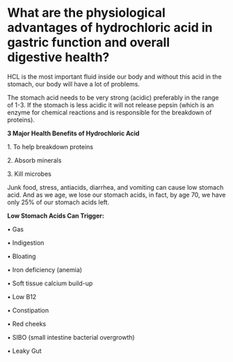 # What are the physiological advantages of hydrochloric acid in gastric function and overall digestive health?

HCL is the most important fluid inside our body and without this acid in the stomach, our body will have a lot of problems.

The stomach acid needs to be very strong (acidic) preferably in the range of 1-3. If the stomach is less acidic it will not release pepsin (which is an enzyme for chemical reactions and is responsible for the breakdown of proteins).

**3 Major Health Benefits of Hydrochloric Acid**

1\. To help breakdown proteins

2\. Absorb minerals

3\. Kill microbes

Junk food, stress, antiacids, diarrhea, and vomiting can cause low stomach acid. And as we age, we lose our stomach acids, in fact, by age 70, we have only 25% of our stomach acids left.

**Low Stomach Acids Can Trigger:**

• Gas

• Indigestion

• Bloating

• Iron deficiency (anemia)

• Soft tissue calcium build-up

• Low B12

• Constipation

• Red cheeks

• SIBO (small intestine bacterial overgrowth)

• Leaky Gut